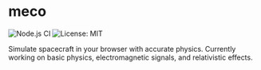 # meco
![Node.js CI](https://github.com/kmani314/meco/workflows/Node.js%20CI/badge.svg?branch=develop)
![License: MIT](https://img.shields.io/badge/License-MIT-red.svg)

Simulate spacecraft in your browser with accurate physics. Currently working on basic physics, electromagnetic signals, and relativistic effects.
